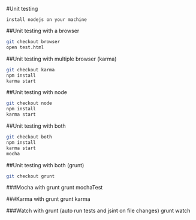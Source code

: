 #Unit testing

```
install nodejs on your machine
```

##Unit testing with a browser

```sh
git checkout browser
open test.html
```

##Unit testing with multiple browser (karma)

```sh
git checkout karma
npm install
karma start
```

##Unit testing with node
```sh
git checkout node
npm install
karma start
```

##Unit testing with both
```sh
git checkout both
npm install
karma start
mocha
```

##Unit testing with both (grunt)
```sh
git checkout grunt
```

###Mocha with grunt
grunt mochaTest

###Karma with grunt
grunt karma

###Watch with grunt (auto run tests and jsint on file changes)
grunt watch
